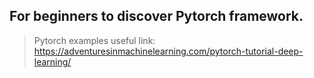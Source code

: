 ## For beginners to discover Pytorch framework.  

> Pytorch examples useful link:  
https://adventuresinmachinelearning.com/pytorch-tutorial-deep-learning/
